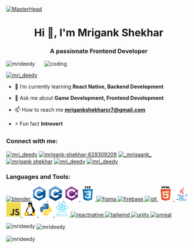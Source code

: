 [![MasterHead](https://miro.medium.com/v2/resize:fit:679/1*mB6YLIGqIk1hTzU6Fb12zQ_600px.gif)](https://rishavchanda.io)
<h1 align="center">Hi 👋, I'm Mrigank Shekhar</h1>
<h3 align="center">A passionate Frontend Developer</h3>
<img align = "right" alt="coding" width="400" src="https://physicsgurukul.files.wordpress.com/2019/02/character-1.gif"
<p align="left"> <img src="https://komarev.com/ghpvc/?username=mrideedy&label=Profile%20views&color=0e75b6&style=flat" alt="mrideedy" /> </p>

<p align="left"> <a href="https://twitter.com/mri_deedy" target="blank"><img src="https://img.shields.io/twitter/follow/mri_deedy?logo=twitter&style=for-the-badge" alt="mri_deedy" /></a> </p>

- 🌱 I’m currently learning **React Native, Backend Development**

- 💬 Ask me about **Game Development, Frontend Development**

- 📫 How to reach me **mrigankshekharcr7@gmail.com**

- ⚡ Fun fact **Introvert**

<h3 align="left">Connect with me:</h3>
<p align="left">
<a href="https://twitter.com/mri_deedy" target="blank"><img align="center" src="https://raw.githubusercontent.com/rahuldkjain/github-profile-readme-generator/master/src/images/icons/Social/twitter.svg" alt="mri_deedy" height="30" width="40" /></a>
<a href="https://linkedin.com/in/mrigank-shekhar-629309209" target="blank"><img align="center" src="https://raw.githubusercontent.com/rahuldkjain/github-profile-readme-generator/master/src/images/icons/Social/linked-in-alt.svg" alt="mrigank-shekhar-629309209" height="30" width="40" /></a>
<a href="https://instagram.com/_mrigaank_" target="blank"><img align="center" src="https://raw.githubusercontent.com/rahuldkjain/github-profile-readme-generator/master/src/images/icons/Social/instagram.svg" alt="_mrigaank_" height="30" width="40" /></a>
<a href="https://www.youtube.com/c/mrigank shekhar" target="blank"><img align="center" src="https://raw.githubusercontent.com/rahuldkjain/github-profile-readme-generator/master/src/images/icons/Social/youtube.svg" alt="mrigank shekhar" height="30" width="40" /></a>
<a href="https://www.codechef.com/users/mri_deedy" target="blank"><img align="center" src="https://cdn.jsdelivr.net/npm/simple-icons@3.1.0/icons/codechef.svg" alt="mri_deedy" height="30" width="40" /></a>
<a href="https://www.leetcode.com/mri_deedy" target="blank"><img align="center" src="https://raw.githubusercontent.com/rahuldkjain/github-profile-readme-generator/master/src/images/icons/Social/leet-code.svg" alt="mri_deedy" height="30" width="40" /></a>
</p>

<h3 align="left">Languages and Tools:</h3>
<p align="left"> <a href="https://www.blender.org/" target="_blank" rel="noreferrer"> <img src="https://download.blender.org/branding/community/blender_community_badge_white.svg" alt="blender" width="40" height="40"/> </a> <a href="https://www.cprogramming.com/" target="_blank" rel="noreferrer"> <img src="https://raw.githubusercontent.com/devicons/devicon/master/icons/c/c-original.svg" alt="c" width="40" height="40"/> </a> <a href="https://www.w3schools.com/cpp/" target="_blank" rel="noreferrer"> <img src="https://raw.githubusercontent.com/devicons/devicon/master/icons/cplusplus/cplusplus-original.svg" alt="cplusplus" width="40" height="40"/> </a> <a href="https://www.w3schools.com/cs/" target="_blank" rel="noreferrer"> <img src="https://raw.githubusercontent.com/devicons/devicon/master/icons/csharp/csharp-original.svg" alt="csharp" width="40" height="40"/> </a> <a href="https://www.w3schools.com/css/" target="_blank" rel="noreferrer"> <img src="https://raw.githubusercontent.com/devicons/devicon/master/icons/css3/css3-original-wordmark.svg" alt="css3" width="40" height="40"/> </a> <a href="https://www.figma.com/" target="_blank" rel="noreferrer"> <img src="https://www.vectorlogo.zone/logos/figma/figma-icon.svg" alt="figma" width="40" height="40"/> </a> <a href="https://firebase.google.com/" target="_blank" rel="noreferrer"> <img src="https://www.vectorlogo.zone/logos/firebase/firebase-icon.svg" alt="firebase" width="40" height="40"/> </a> <a href="https://git-scm.com/" target="_blank" rel="noreferrer"> <img src="https://www.vectorlogo.zone/logos/git-scm/git-scm-icon.svg" alt="git" width="40" height="40"/> </a> <a href="https://www.w3.org/html/" target="_blank" rel="noreferrer"> <img src="https://raw.githubusercontent.com/devicons/devicon/master/icons/html5/html5-original-wordmark.svg" alt="html5" width="40" height="40"/> </a> <a href="https://www.java.com" target="_blank" rel="noreferrer"> <img src="https://raw.githubusercontent.com/devicons/devicon/master/icons/java/java-original.svg" alt="java" width="40" height="40"/> </a> <a href="https://developer.mozilla.org/en-US/docs/Web/JavaScript" target="_blank" rel="noreferrer"> <img src="https://raw.githubusercontent.com/devicons/devicon/master/icons/javascript/javascript-original.svg" alt="javascript" width="40" height="40"/> </a> <a href="https://www.linux.org/" target="_blank" rel="noreferrer"> <img src="https://raw.githubusercontent.com/devicons/devicon/master/icons/linux/linux-original.svg" alt="linux" width="40" height="40"/> </a> <a href="https://www.python.org" target="_blank" rel="noreferrer"> <img src="https://raw.githubusercontent.com/devicons/devicon/master/icons/python/python-original.svg" alt="python" width="40" height="40"/> </a> <a href="https://reactjs.org/" target="_blank" rel="noreferrer"> <img src="https://raw.githubusercontent.com/devicons/devicon/master/icons/react/react-original-wordmark.svg" alt="react" width="40" height="40"/> </a> <a href="https://reactnative.dev/" target="_blank" rel="noreferrer"> <img src="https://reactnative.dev/img/header_logo.svg" alt="reactnative" width="40" height="40"/> </a> <a href="https://tailwindcss.com/" target="_blank" rel="noreferrer"> <img src="https://www.vectorlogo.zone/logos/tailwindcss/tailwindcss-icon.svg" alt="tailwind" width="40" height="40"/> </a> <a href="https://unity.com/" target="_blank" rel="noreferrer"> <img src="https://www.vectorlogo.zone/logos/unity3d/unity3d-icon.svg" alt="unity" width="40" height="40"/> </a> <a href="https://unrealengine.com/" target="_blank" rel="noreferrer"> <img src="https://raw.githubusercontent.com/kenangundogan/fontisto/036b7eca71aab1bef8e6a0518f7329f13ed62f6b/icons/svg/brand/unreal-engine.svg" alt="unreal" width="40" height="40"/> </a> </p>

<p><img align="left" src="https://github-readme-stats.vercel.app/api/top-langs?username=mrideedy&show_icons=true&locale=en&layout=compact" alt="mrideedy" /></p>

<p>&nbsp;<img align="center" src="https://github-readme-stats.vercel.app/api?username=mrideedy&show_icons=true&locale=en" alt="mrideedy" /></p>

<p><img align="center" src="https://github-readme-streak-stats.herokuapp.com/?user=mrideedy&" alt="mrideedy" /></p>
